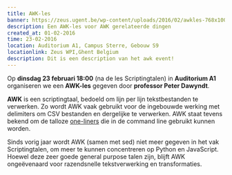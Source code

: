 ```yaml
---
title: AWK-les
banner: https://zeus.ugent.be/wp-content/uploads/2016/02/awkles-768x1007.jpg
description: Een AWK-les voor AWK gerelateerde dingen
created_at: 01-02-2016
time: 23-02-2016
location: Auditorium A1, Campus Sterre, Gebouw S9
locationlink: Zeus WPI,Ghent Belgium
description: Dit is een description van het awk event!
---
```


Op **dinsdag 23 februari 18:00** (na de les Scriptingtalen) in **Auditorium A1** organiseren we een **AWK-les** gegeven door **professor Peter Dawyndt**.

**AWK** is een scriptingtaal, bedoeld om lijn per lijn tekstbestanden te verwerken. Zo wordt AWK vaak gebruikt voor de ingebouwde werking met delimiters om CSV bestanden en dergelijke te verwerken. AWK staat tevens bekend om de talloze [one-liners](http://www.pement.org/awk/awk1line.txt) die in de command line gebruikt kunnen worden.

Sinds vorig jaar wordt AWK (samen met sed) niet meer gegeven in het vak Scriptingtalen, om meer te kunnen concentreren op Python en JavaScript. Hoewel deze zeer goede general purpose talen zijn, blijft AWK ongeëvenaard voor razendsnelle tekstverwerking en transformaties.
